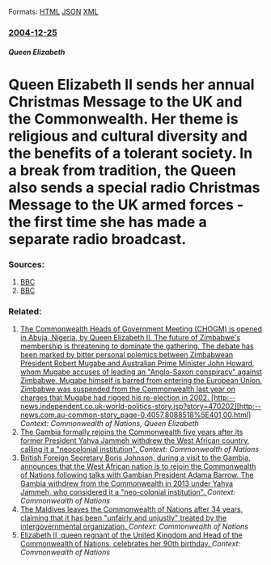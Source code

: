 
Formats: [HTML](/news/2004/12/25/queen-elizabeth-nbsp-ii-sends-her-annual-christmas-message-to-the-uk-and-the-commonwealth-her-theme-is-religious-and-cultural-diversity-an.html)  [JSON](/news/2004/12/25/queen-elizabeth-nbsp-ii-sends-her-annual-christmas-message-to-the-uk-and-the-commonwealth-her-theme-is-religious-and-cultural-diversity-an.json)  [XML](/news/2004/12/25/queen-elizabeth-nbsp-ii-sends-her-annual-christmas-message-to-the-uk-and-the-commonwealth-her-theme-is-religious-and-cultural-diversity-an.xml)  

### [2004-12-25](/news/2004/12/25/index.md)

##### Queen Elizabeth
#  Queen Elizabeth&nbsp;II sends her annual Christmas Message to the UK and the Commonwealth. Her theme is religious and cultural diversity and the benefits of a tolerant society. In a break from tradition, the Queen also sends a special radio Christmas Message to the UK armed forces - the first time she has made a separate radio broadcast. 




### Sources:

1. [BBC](http://news.bbc.co.uk/1/hi/uk/4125011.stm)
2. [BBC](http://news.bbc.co.uk/1/hi/uk/4125193.stm)

### Related:

1. [The Commonwealth Heads of Government Meeting (CHOGM) is opened in Abuja, Nigeria, by Queen Elizabeth II. The future of Zimbabwe's membership is threatening to dominate the gathering. The debate has been marked by bitter personal polemics between Zimbabwean President Robert Mugabe and Australian Prime Minister John Howard, whom Mugabe accuses of leading an "Anglo-Saxon conspiracy" against Zimbabwe. Mugabe himself is barred from entering the European Union. Zimbabwe was suspended from the Commonwealth last year on charges that Mugabe had rigged his re-election in 2002. [http:--news.independent.co.uk-world-politics-story.jsp?story=470202][http:--news.com.au-common-story_page-0,4057,8088518%5E401,00.html]](/news/2003/12/5/the-commonwealth-heads-of-government-meeting-chogm-is-opened-in-abuja-nigeria-by-queen-elizabeth-ii-the-future-of-zimbabwe-s-membership.md) _Context: Commonwealth of Nations, Queen Elizabeth_
2. [The Gambia formally rejoins the Commonwealth five years after its former President Yahya Jammeh withdrew the West African country, calling it a "neocolonial institution". ](/news/2018/02/8/the-gambia-formally-rejoins-the-commonwealth-five-years-after-its-former-president-yahya-jammeh-withdrew-the-west-african-country-calling-i.md) _Context: Commonwealth of Nations_
3. [British Foreign Secretary Boris Johnson, during a visit to the Gambia, announces that the West African nation is to rejoin the Commonwealth of Nations following talks with Gambian President Adama Barrow. The Gambia withdrew from the Commonwealth in 2013 under Yahya Jammeh, who considered it a "neo-colonial institution". ](/news/2017/02/14/british-foreign-secretary-boris-johnson-during-a-visit-to-the-gambia-announces-that-the-west-african-nation-is-to-rejoin-the-commonwealth.md) _Context: Commonwealth of Nations_
4. [The Maldives leaves the Commonwealth of Nations after 34 years, claiming that it has been "unfairly and unjustly" treated by the intergovernmental organization. ](/news/2016/10/13/the-maldives-leaves-the-commonwealth-of-nations-after-34-years-claiming-that-it-has-been-unfairly-and-unjustly-treated-by-the-intergovern.md) _Context: Commonwealth of Nations_
5. [Elizabeth II, queen regnant of the United Kingdom and Head of the Commonwealth of Nations, celebrates her 90th birthday. ](/news/2016/04/21/elizabeth-ii-queen-regnant-of-the-united-kingdom-and-head-of-the-commonwealth-of-nations-celebrates-her-90th-birthday.md) _Context: Commonwealth of Nations_

